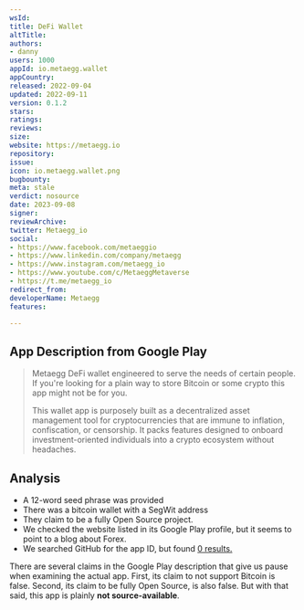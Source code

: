 ```yaml
---
wsId: 
title: DeFi Wallet
altTitle: 
authors:
- danny
users: 1000
appId: io.metaegg.wallet
appCountry: 
released: 2022-09-04
updated: 2022-09-11
version: 0.1.2
stars: 
ratings: 
reviews: 
size: 
website: https://metaegg.io
repository: 
issue: 
icon: io.metaegg.wallet.png
bugbounty: 
meta: stale
verdict: nosource
date: 2023-09-08
signer: 
reviewArchive: 
twitter: Metaegg_io
social:
- https://www.facebook.com/metaeggio
- https://www.linkedin.com/company/metaegg
- https://www.instagram.com/metaegg_io
- https://www.youtube.com/c/MetaeggMetaverse
- https://t.me/metaegg_io
redirect_from: 
developerName: Metaegg
features: 

---
```


## App Description from Google Play

> Metaegg DeFi wallet engineered to serve the needs of certain people. If you're looking for a plain way to store Bitcoin or some crypto this app might not be for you.
>
> This wallet app is purposely built as a decentralized asset management tool for cryptocurrencies that are immune to inflation, confiscation, or censorship. It packs features designed to onboard investment-oriented individuals into a crypto ecosystem without headaches.

## Analysis 

- A 12-word seed phrase was provided
- There was a bitcoin wallet with a SegWit address
- They claim to be a fully Open Source project. 
- We checked the website listed in its Google Play profile, but it seems to point to a blog about Forex. 
- We searched GitHub for the app ID, but found [0 results.](https://github.com/search?q=io.metaegg.wallet&type=code)

There are several claims in the Google Play description that give us pause when examining the actual app. First, its claim to not support Bitcoin is false. Second, its claim to be fully Open Source, is also false. But with that said, this app is plainly **not source-available**.
